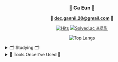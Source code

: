 <div align="center">
  
 ### 🌱 Ga Eun 🌱 
<div align="center">
  
📧 **<dec.gannii.20@gmail.com>** 📧 
  
[![Hits](https://hits.seeyoufarm.com/api/count/incr/badge.svg?url=https%3A%2F%2Fgithub.com%2Fdec-gannii&count_bg=%23000000&title_bg=%23000000&icon=github.svg&icon_color=%23E7E7E7&title=hits&edge_flat=false)](https://hits.seeyoufarm.com)
[![Solved.ac
프로필](http://mazassumnida.wtf/api/mini/generate_badge?boj=gannii)](https://solved.ac/gannii)
  
  </div> 
  <div align="center">
    
[![Top Langs](https://github-readme-stats.vercel.app/api/top-langs/?username=dec-gannii&theme=buefy&show_icons=true&layout=compact)](https://github.com/dec-gannii/github-readme-stats)
    
  </div>
  
</div> 

<div> 
  <details>
  <summary>  🗂 Studying 🗂 </summary>
    
<img src="https://img.shields.io/badge/swift-F05138?style=round-square&logo=swift&logoColor=white"/> <img src="https://img.shields.io/badge/java-007396?style=round-square&logo=java&logoColor=white"/> <img src="https://img.shields.io/badge/c++-00599C?style=round-square&logo=c++&logoColor=white"/> <img src="https://img.shields.io/badge/oracle-F80000?style=round-square&logo=oracle&logoColor=white"/> <img src="https://img.shields.io/badge/python-3776AB?style=round-square&logo=python&logoColor=white"/> <img src="https://img.shields.io/badge/html5-E34F26?style=round-square&logo=html5&logoColor=white"/> <img src="https://img.shields.io/badge/css3-1572B6?style=round-square&logo=css3&logoColor=white"/> <img src="https://img.shields.io/badge/unity-000000?style=round-square&logo=unity&logoColor=white"/>  
      
  </details>
  
  <details>
  <summary>   🔧 Tools Once I've Used 🔧 </summary>
  
<img src="https://img.shields.io/badge/illustrator-FF9A00?style=round-square&logo=adobeIllustrator&logoColor=white"/> <img src="https://img.shields.io/badge/photoshop-31A8FF?style=round-square&logo=adobePhotoshop&logoColor=white"/> <img src="https://img.shields.io/badge/adobe XD-FF61F6?style=round-square&logo=adobeXD&logoColor=white"/> <img src="https://img.shields.io/badge/figma-F24E1E?style=round-square&logo=figma&logoColor=white"/> <img src="https://img.shields.io/badge/Notion-000000?style=round-square&logo=Notion&logoColor=white"/> <br> <img src="https://img.shields.io/badge/visual studio-5C2D91?style=round-square&logo=visualStudio&logoColor=white"/> <img src="https://img.shields.io/badge/visual studio code-007ACC?style=round-square&logo=visualStudioCode&logoColor=white"/> <img src="https://img.shields.io/badge/xcode-147EFB?style=round-square&logo=xcode&logoColor=white"/> <img src="https://img.shields.io/badge/eclipse-2C2255?style=round-square&logo=eclipse&logoColor=white"/> <img src="https://img.shields.io/badge/GitHub-000000?style=round-square&logo=GitHub&logoColor=white"/> <img src="https://img.shields.io/badge/android studio-3DDC84?style=round-square&logo=androidStudio&logoColor=white"/> <img src="https://img.shields.io/badge/firebase-FFCA28?style=round-square&logo=firebase&logoColor=white"/> 

  </details>
  
</div> 

